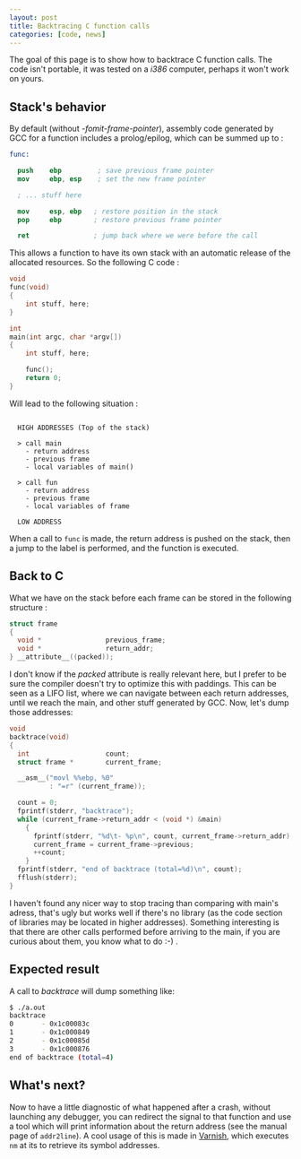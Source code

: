 ```yaml
---
layout: post
title: Backtracing C function calls
categories: [code, news]
---
```


The goal of this page is to show how to backtrace C function calls.
The code isn't portable, it was tested on a _i386_ computer, perhaps
it won't work on yours.

## Stack's behavior

By default (without *-fomit-frame-pointer*), assembly code generated
by GCC for a function includes a prolog/epilog, which can be summed up
to :

```nasm
func:

  push    ebp         ; save previous frame pointer
  mov     ebp, esp    ; set the new frame pointer

  ; ... stuff here

  mov     esp, ebp   ; restore position in the stack
  pop     ebp        ; restore previous frame pointer

  ret                ; jump back where we were before the call
```

This allows a function to have its own stack with an automatic release
of the allocated resources. So the following C code :

```c
void
func(void)
{
    int stuff, here;
}

int
main(int argc, char *argv[])
{
    int stuff, here;

    func();
    return 0;
}
```

Will lead to the following situation :

```text

  HIGH ADDRESSES (Top of the stack)

  > call main
    - return address
    - previous frame
    - local variables of main()

  > call fun
    - return address
    - previous frame
    - local variables of frame

  LOW ADDRESS
```

When a call to `func` is made, the return address is pushed on the
stack, then a jump to the label is performed, and the function is
executed.

## Back to C

What we have on the stack before each frame can be stored in the
following structure :

```c
struct frame
{
  void *                previous_frame;
  void *                return_addr;
} __attribute__((packed));
```

I don't know if the *packed* attribute is really relevant here, but I
prefer to be sure the compiler doesn't try to optimize this with
paddings.  This can be seen as a LIFO list, where we can navigate
between each return addresses, until we reach the main, and other
stuff generated by GCC.  Now, let's dump those addresses:

```c
void
backtrace(void)
{
  int                   count;
  struct frame *        current_frame;

  __asm__("movl %%ebp, %0"
          : "=r" (current_frame));

  count = 0;
  fprintf(stderr, "backtrace");
  while (current_frame->return_addr < (void *) &main)
    {
      fprintf(stderr, "%d\t- %p\n", count, current_frame->return_addr);
      current_frame = current_frame->previous;
      ++count;
    }
  fprintf(stderr, "end of backtrace (total=%d)\n", count);
  fflush(stderr);
}
```

I haven't found any nicer way to stop tracing than comparing with
main's adress, that's ugly but works well if there's no library (as
the code section of libraries may be located in higher
addresses). Something interesting is that there are other calls
performed before arriving to the main, if you are curious about them,
you know what to do :-) .

## Expected result

A call to *backtrace* will dump something like:

```bash
$ ./a.out
backtrace
0       - 0x1c00083c
1       - 0x1c000849
2       - 0x1c00085d
3       - 0x1c000876
end of backtrace (total=4)
```

## What's next?

Now to have a little diagnostic of what happened after a crash,
without launching any debugger, you can redirect the signal to that
function and use a tool which will print information about the return
address (see the manual page of `addr2line`). A cool usage of this is
made in [Varnish](http://varnish-cache.org/), which executes `nm` at
its to retrieve its symbol addresses.
